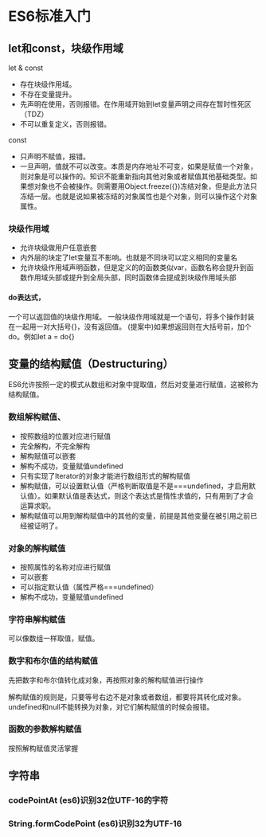 # ES6标准入门
## let和const，块级作用域

let & const
- 存在块级作用域。
- 不存在变量提升。
- 先声明在使用，否则报错。在作用域开始到let变量声明之间存在暂时性死区（TDZ）
- 不可以重复定义，否则报错。

const
- 只声明不赋值，报错。
- 一旦声明，值就不可以改变。本质是内存地址不可变，如果是赋值一个对象，则对象是可以操作的。知识不能重新指向其他对象或者赋值其他基础类型。如果想对象也不会被操作。则需要用Object.freeze({})冻结对象，但是此方法只冻结一层。也就是说如果被冻结的对象属性也是个对象，则可以操作这个对象属性。

### 块级作用域
- 允许块级做用户任意嵌套
- 内外层的块定了let变量互不影响。也就是不同块可以定义相同的变量名
- 允许块级作用域声明函数，但是定义的的函数类似var，函数名称会提升到函数作用域头部或提升到全局头部，同时函数体会提成到块级作用域头部
#### do表达式，

一个可以返回值的块级作用域。
一般块级作用域就是一个语句，将多个操作封装在一起用一对大括号{}，没有返回值。
(提案中)如果想返回则在大括号前，加个do。例如let a = do{}

## 变量的结构赋值（Destructuring）

ES6允许按照一定的模式从数组和对象中提取值，然后对变量进行赋值，这被称为结构赋值。
### 数组解构赋值、
- 按照数组的位置对应进行赋值
- 完全解构，不完全解构
- 解构赋值可以嵌套
- 解构不成功，变量赋值undefined
- 只有实现了Iterator的对象才能进行数组形式的解构赋值
- 解构赋值，可以设置默认值（严格判断取值是不是===undefined，才启用默认值）。如果默认值是表达式，则这个表达式是惰性求值的，只有用到了才会运算求职。
- 解构赋值可以用到解构赋值中的其他的变量，前提是其他变量在被引用之前已经被证明了。
### 对象的解构赋值
- 按照属性的名称对应进行赋值
- 可以嵌套
- 可以指定默认值（属性严格===undefined）
- 解构不成功，变量赋值undefined
### 字符串解构赋值

可以像数组一样取值，赋值。

### 数字和布尔值的结构赋值

先把数字和布尔值转化成对象，再按照对象的解构赋值进行操作

解构赋值的规则是，只要等号右边不是对象或者数组，都要将其转化成对象。
undefined和null不能转换为对象，对它们解构赋值的时候会报错。
### 函数的参数解构赋值
按照解构赋值灵活掌握

## 字符串
### codePointAt (es6)识别32位UTF-16的字符
### String.formCodePoint (es6)识别32为UTF-16
